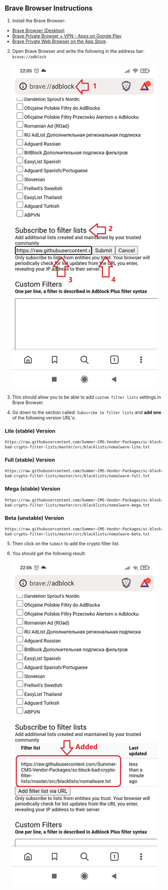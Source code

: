 ## Brave Browser Instructions

1. Install the Brave Browser:

* [Brave Browser (Desktop)](https://brave.com/)
* [Brave Private Browser + VPN - Apps on Google Play](https://play.google.com/store/apps/details?id=com.brave.browser)
* [Brave Private Web Browser on the App Store](https://apps.apple.com/us/app/brave-private-web-browser/id1052879175).

2. Open Brave Browser and write the following in the address bar: `brave://adblock`

<p align="center"><img src="https://github.com/Summer-CMS-Vendor-Packages/sc-block-bad-crypto-filter-lists/blob/master/assets/images/brave-browser/1.jpg" alt="brave browser"></p>

3. This should allow you to be able to add `custom filter lists` settings in Brave Browser.

4. Go down to the section called: `Subscribe to filter lists` and **add one** of the following version URL's:

### Lite (stable) Version

```
https://raw.githubusercontent.com/Summer-CMS-Vendor-Packages/sc-block-bad-crypto-filter-lists/master/src/blacklists/nomalware-lite.txt
```

### Full (stable) Version

```
https://raw.githubusercontent.com/Summer-CMS-Vendor-Packages/sc-block-bad-crypto-filter-lists/master/src/blacklists/nomalware-full.txt
```

### Mega (stable) Version

```
https://raw.githubusercontent.com/Summer-CMS-Vendor-Packages/sc-block-bad-crypto-filter-lists/master/src/blacklists/nomalware-mega.txt
```

### Beta (unstable) Version

```
https://raw.githubusercontent.com/Summer-CMS-Vendor-Packages/sc-block-bad-crypto-filter-lists/master/src/blacklists/nomalware-beta.txt
```

5. Then click on the `Submit` to add the crypto filter list.

6. You should get the following result:

<p align="center"><img src="https://github.com/Summer-CMS-Vendor-Packages/sc-block-bad-crypto-filter-lists/blob/master/assets/images/brave-browser/2.jpg" alt="brave browser"></p>
